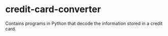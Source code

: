 # credit-card-converter
Contains programs in Python that decode the information stored in a credit card.
